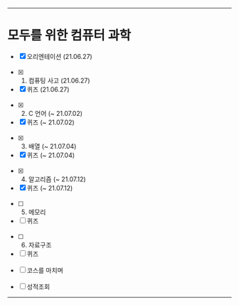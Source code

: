 ___
# 모두를 위한 컴퓨터 과학
- [x] 오리엔테이션 (21.06.27)
<br><br>
- [x] 1. 컴퓨팅 사고 (21.06.27)
- [x] 퀴즈 (21.06.27)
<br><br>
- [x] 2. C 언어 (~ 21.07.02)
- [x] 퀴즈 (~ 21.07.02)
<br><br>
- [x] 3. 배열 (~ 21.07.04)
- [x] 퀴즈 (~ 21.07.04)
<br><br>
- [x] 4. 알고리즘 (~ 21.07.12)
- [x] 퀴즈 (~ 21.07.12)
<br><br>
- [ ] 5. 메모리
- [ ] 퀴즈
<br><br>
- [ ] 6. 자료구조
- [ ] 퀴즈
<br><br>
- [ ] 코스를 마치며
<br><br>
- [ ] 성적조회
___